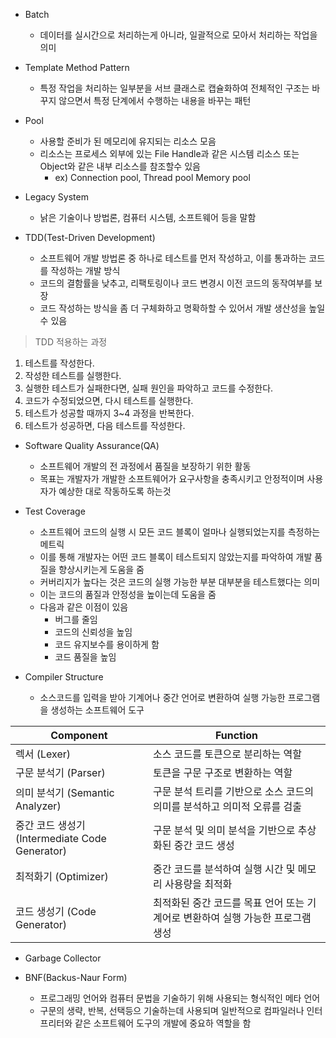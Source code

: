 + Batch
  - 데이터를 실시간으로 처리하는게 아니라, 일괄적으로 모아서 처리하는 작업을 의미

+ Template Method Pattern
  - 특정 작업을 처리하는 일부분을 서브 클래스로 캡슐화하여 전체적인 구조는 바꾸지 않으면서 특정 단계에서 수행하는 내용을 바꾸는 패턴

+ Pool
  - 사용할 준비가 된 메모리에 유지되는 리소스 모음
  - 리소스는 프로세스 외부에 있는 File Handle과 같은 시스템 리소스 또는 Object와 같은 내부 리소스를 참조할수 있음
    - ex) Connection pool, Thread pool Memory pool



+ Legacy System
  - 낡은 기술이나 방법론, 컴퓨터 시스템, 소프트웨어 등을 말함

+ TDD(Test-Driven Development)
  - 소프트웨어 개발 방법론 중 하나로 테스트를 먼저 작성하고, 이를 통과하는 코드를 작성하는 개발 방식
  - 코드의 결함률을 낮추고, 리팩토링이나 코드 변경시 이전 코드의 동작여부를 보장
  - 코드 작성하는 방식을 좀 더 구체화하고 명확하할 수 있어서 개발 생산성을 높일수 있음
>TDD 적용하는 과정
1. 테스트를 작성한다.
2. 작성한 테스트를 실행한다.
3. 실행한 테스트가 실패한다면, 실패 원인을 파악하고 코드를 수정한다.
4. 코드가 수정되었으면, 다시 테스트를 실행한다.
5. 테스트가 성공할 때까지 3~4 과정을 반복한다.
6. 테스트가 성공하면, 다음 테스트를 작성한다.


+ Software Quality Assurance(QA)
  - 소프트웨어 개발의 전 과정에서 품질을 보장하기 위한 활동
  - 목표는 개발자가 개발한 소프트웨어가 요구사항을 충족시키고 안정적이며 사용자가 예상한 대로 작동하도록 하는것


+ Test Coverage
  - 소프트웨어 코드의 실행 시 모든 코드 블록이 얼마나 실행되었는지를 측정하는 메트릭
  - 이를 통해 개발자는 어떤 코드 블록이 테스트되지 않았는지를 파악하여 개발 품질을 향상시키는게 도움을 줌
  - 커버리지가 높다는 것은 코드의 실행 가능한 부분 대부분을 테스트했다는 의미
  - 이는 코드의 품질과 안정성을 높이는데 도움을 줌
  - 다음과 같은 이점이 있음
      - 버그를 줄임
      - 코드의 신뢰성을 높임
      - 코드 유지보수를 용이하게 함
      - 코드 품질을 높임


+ Compiler Structure
  - 소스코드를 입력을 받아 기계어나 중간 언어로 변환하여 실행 가능한 프로그램을 생성하는 소프트웨어 도구
  
  
| Component                  | Function                                                       |
|----------------------------|----------------------------------------------------------------|
| 렉서 (Lexer)                | 소스 코드를 토큰으로 분리하는 역할                                 |
| 구문 분석기 (Parser)        | 토큰을 구문 구조로 변환하는 역할                                  |
| 의미 분석기 (Semantic Analyzer) | 구문 분석 트리를 기반으로 소스 코드의 의미를 분석하고 의미적 오류를 검출 |
| 중간 코드 생성기 (Intermediate Code Generator) | 구문 분석 및 의미 분석을 기반으로 추상화된 중간 코드 생성 |
| 최적화기 (Optimizer)         | 중간 코드를 분석하여 실행 시간 및 메모리 사용량을 최적화           |
| 코드 생성기 (Code Generator) | 최적화된 중간 코드를 목표 언어 또는 기계어로 변환하여 실행 가능한 프로그램 생성 |



+ Garbage Collector

+ BNF(Backus-Naur Form)
  - 프로그래밍 언어와 컴퓨터 문법을 기술하기 위해 사용되는 형식적인 메타 언어
  - 구문의 생략, 반복, 선택등으 기술하는데 사용되며 일반적으로 컴파일러나 인터프리터와 같은 소프트웨어 도구의 개발에 중요하 역할을 함





